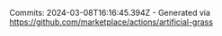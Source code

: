 Commits: 2024-03-08T16:16:45.394Z - Generated via https://github.com/marketplace/actions/artificial-grass
<br>
